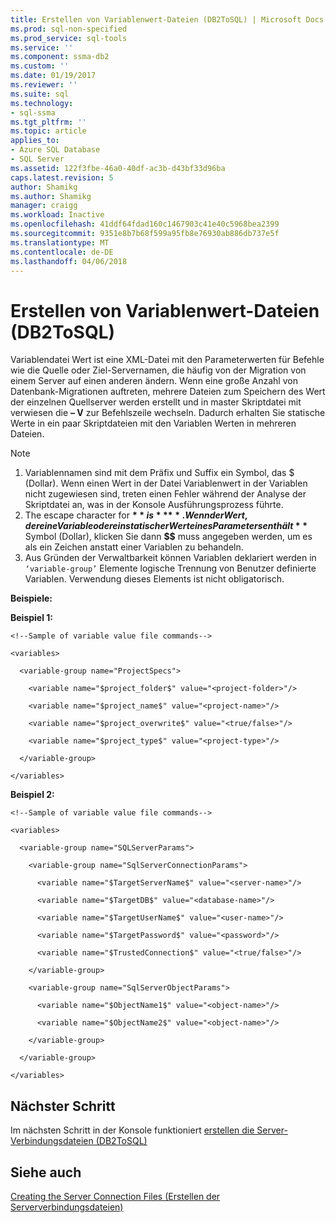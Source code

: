 ```yaml
---
title: Erstellen von Variablenwert-Dateien (DB2ToSQL) | Microsoft Docs
ms.prod: sql-non-specified
ms.prod_service: sql-tools
ms.service: ''
ms.component: ssma-db2
ms.custom: ''
ms.date: 01/19/2017
ms.reviewer: ''
ms.suite: sql
ms.technology:
- sql-ssma
ms.tgt_pltfrm: ''
ms.topic: article
applies_to:
- Azure SQL Database
- SQL Server
ms.assetid: 122f3fbe-46a0-40df-ac3b-d43bf33d96ba
caps.latest.revision: 5
author: Shamikg
ms.author: Shamikg
manager: craigg
ms.workload: Inactive
ms.openlocfilehash: 41ddf64fdad160c1467903c41e40c5968bea2399
ms.sourcegitcommit: 9351e8b7b68f599a95fb8e76930ab886db737e5f
ms.translationtype: MT
ms.contentlocale: de-DE
ms.lasthandoff: 04/06/2018
---
```

# <a name="creating-variable-value-files-db2tosql"></a>Erstellen von Variablenwert-Dateien (DB2ToSQL)
Variablendatei Wert ist eine XML-Datei mit den Parameterwerten für Befehle wie die Quelle oder Ziel-Servernamen, die häufig von der Migration von einem Server auf einen anderen ändern. Wenn eine große Anzahl von Datenbank-Migrationen auftreten, mehrere Dateien zum Speichern des Wert der einzelnen Quellserver werden erstellt und in master Skriptdatei mit verwiesen die **– V** zur Befehlszeile wechseln. Dadurch erhalten Sie statische Werte in ein paar Skriptdateien mit den Variablen Werten in mehreren Dateien.  
  
> [!NOTE]  
> 1.  Variablennamen sind mit dem Präfix und Suffix ein Symbol, das $ (Dollar). Wenn einen Wert in der Datei Variablenwert in der Variablen nicht zugewiesen sind, treten einen Fehler während der Analyse der Skriptdatei an, was in der Konsole Ausführungsprozess führte.  
> 2.  The escape character for **$** is **$$**. Wenn der Wert, der eine Variable oder ein statischer Wert eines Parameters enthält **$** Symbol (Dollar), klicken Sie dann **$$** muss angegeben werden, um es als ein Zeichen anstatt einer Variablen zu behandeln.  
> 3.  Aus Gründen der Verwaltbarkeit können Variablen deklariert werden in `‘variable-group’` Elemente logische Trennung von Benutzer definierte Variablen.  Verwendung dieses Elements ist nicht obligatorisch.  
  
**Beispiele:**  
  
**Beispiel 1:**  
  
```  
<!--Sample of variable value file commands-->  
  
<variables>  
  
  <variable-group name="ProjectSpecs">  
  
    <variable name="$project_folder$" value="<project-folder>"/>  
  
    <variable name="$project_name$" value="<project-name>"/>  
  
    <variable name="$project_overwrite$" value="<true/false>"/>  
  
    <variable name="$project_type$" value="<project-type>"/>  
  
  </variable-group>  
  
</variables>  
```  
**Beispiel 2:**  
  
```  
<!--Sample of variable value file commands-->  
  
<variables>  
  
  <variable-group name="SQLServerParams">  
  
    <variable-group name="SqlServerConnectionParams">  
  
      <variable name="$TargetServerName$" value="<server-name>"/>  
  
      <variable name="$TargetDB$" value="<database-name>"/>  
  
      <variable name="$TargetUserName$" value="<user-name>"/>  
  
      <variable name="$TargetPassword$" value="<password>"/>  
  
      <variable name="$TrustedConnection$" value="<true/false>"/>  
  
    </variable-group>  
  
    <variable-group name="SqlServerObjectParams">  
  
      <variable name="$ObjectName1$" value="<object-name>"/>  
  
      <variable name="$ObjectName2$" value="<object-name>"/>  
  
    </variable-group>  
  
  </variable-group>  
  
</variables>  
```  
  
## <a name="next-step"></a>Nächster Schritt  
Im nächsten Schritt in der Konsole funktioniert [erstellen die Server-Verbindungsdateien &#40;DB2ToSQL&#41;](../../ssma/db2/creating-the-server-connection-files-db2tosql.md)  
  
## <a name="see-also"></a>Siehe auch  
[Creating the Server Connection Files (Erstellen der Serververbindungsdateien)](http://msdn.microsoft.com/en-us/002f129e-0868-48ad-a4b4-c68b5007e12e)  
  
